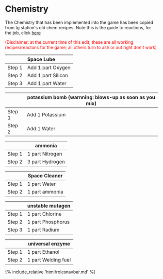 # Chemistry
The Chemistry that has been implemented into the game has been copied from tg station's old chem recipes. Note:this is the guide to reactions, for the job, click [here](Chemist.md)

<font color= red>(Disclaimer: at the current time of this edit, these are all working recipes/reactons for the game; all others turn to ash or out right don't work)</font>

|        | Space Lube         |
| ------ | :----------------- |
| Step 1 | Add 1 part Oxygen  |
| Step 2 | Add 1 part Silicon |
| Step 3 | Add 1 part Water   |



|        | potassium bomb  (warnning: blows-up as soon as you mix) |
| ------ | ------------------------------------------------------- |
| Step 1 | Add 1 Potassium                                         |
| Step 2 | Add 1 Water                                             |



|        | ammonia         |
| ------ | --------------- |
| Step 1 | 1 part Nitrogen |
| Step 2 | 3 part Hydrogen |



|        | Space Cleaner  |
| ------ | -------------- |
| Step 1 | 1 part Water   |
| Step 2 | 1 part ammonia |



|        | unstable mutagen  |
| ------ | ----------------- |
| Step 1 | 1 part Chlorine   |
| Step 2 | 1 part Phosphorus |
| Step 3 | 1 part Radium     |



|        | universal enzyme    |
| ------ | ------------------- |
| Step 1 | 1 part Ethanol      |
| Step 2 | 1 part Welding fuel |

  {% include_relative 'html/rolesnavbar.md' %}







